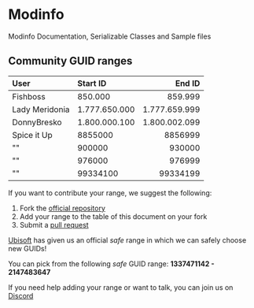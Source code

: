 # Modinfo
 Modinfo Documentation, Serializable Classes and Sample files

## Community GUID ranges

| User           | Start ID      |        End ID |
| :------------- | :------------ | ------------: |
| Fishboss       | 850.000       |       859.999 |
| Lady Meridonia | 1.777.650.000 | 1.777.659.999 |
| DonnyBresko    | 1.800.000.100 | 1.800.002.099 |
| Spice it Up    | 8855000       | 8856999       |
| ""             | 900000        | 930000        |
| ""             | 976000        | 976999        |
| ""             | 99334100      | 99334199      |

If you want to contribute your range, we suggest the following:

1. Fork the [official repository](https://github.com/taubenangriff/Modinfo/fork)
2. Add your range to the table of this document on your fork
3. Submit a [pull request](https://github.com/taubenangriff/Modinfo/pulls)

[Ubisoft](https://anno-union.com/en/new-anno-union-history-edition-update-anno-afternoon/) has given us an official *safe* range in which we can safely choose new GUIDs! 

You can pick from the following *safe* GUID range: **1337471142 - 2147483647**

If you need help adding your range or want to talk, you can join us on [Discord](https://discord.gg/KEVaVby)
